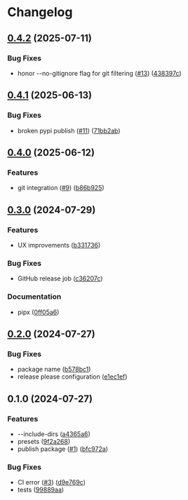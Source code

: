 # Changelog

## [0.4.2](https://github.com/tnunamak/rstring/compare/v0.4.1...v0.4.2) (2025-07-11)


### Bug Fixes

* honor --no-gitignore flag for git filtering ([#13](https://github.com/tnunamak/rstring/issues/13)) ([438397c](https://github.com/tnunamak/rstring/commit/438397ca3ce06bd1abd763fad1048f18f3bef41e))

## [0.4.1](https://github.com/tnunamak/rstring/compare/v0.4.0...v0.4.1) (2025-06-13)


### Bug Fixes

* broken pypi publish ([#11](https://github.com/tnunamak/rstring/issues/11)) ([71bb2ab](https://github.com/tnunamak/rstring/commit/71bb2ab72ad4a44c335f16bac6702b6f03f6e41c))

## [0.4.0](https://github.com/tnunamak/rstring/compare/v0.3.0...v0.4.0) (2025-06-12)


### Features

* git integration ([#9](https://github.com/tnunamak/rstring/issues/9)) ([b86b925](https://github.com/tnunamak/rstring/commit/b86b925d5ef9c3e9679a9a22015165fc7a38d3df))

## [0.3.0](https://github.com/tnunamak/rstring/compare/v0.2.0...v0.3.0) (2024-07-29)


### Features

* UX improvements ([b331736](https://github.com/tnunamak/rstring/commit/b331736de7c0cc75943200db0b49f321be31af4e))


### Bug Fixes

* GitHub release job ([c36207c](https://github.com/tnunamak/rstring/commit/c36207c9b067949207fecbbd806ac0c7203833a2))


### Documentation

* pipx ([0ff05a6](https://github.com/tnunamak/rstring/commit/0ff05a67007feb0f0093e3dc89d4056e7718277b))

## [0.2.0](https://github.com/tnunamak/rstring/compare/v0.1.0...v0.2.0) (2024-07-27)


### Bug Fixes

* package name ([b578bc1](https://github.com/tnunamak/rstring/commit/b578bc179334336e53c6551a9931c167db387cde))
* release please configuration ([e1ec1ef](https://github.com/tnunamak/rstring/commit/e1ec1efd8aad933b993924c31ac14824a37d8c2b))

## 0.1.0 (2024-07-27)


### Features

* --include-dirs ([a4365a6](https://github.com/tnunamak/rstring/commit/a4365a6f8cb5423b06997222bb87d9d63896a58c))
* presets ([9f2a268](https://github.com/tnunamak/rstring/commit/9f2a268bc808d60127364d650a3c88b3a988646c))
* publish package ([#1](https://github.com/tnunamak/rstring/issues/1)) ([bfc972a](https://github.com/tnunamak/rstring/commit/bfc972ac83763a2af03da34813774b5619801624))


### Bug Fixes

* CI error ([#3](https://github.com/tnunamak/rstring/issues/3)) ([d9e769c](https://github.com/tnunamak/rstring/commit/d9e769c9b61686c2b3967d4e42cb0df49fcabe96))
* tests ([99889aa](https://github.com/tnunamak/rstring/commit/99889aa2e81371fb347d13df10f7140f6309ea7e))
